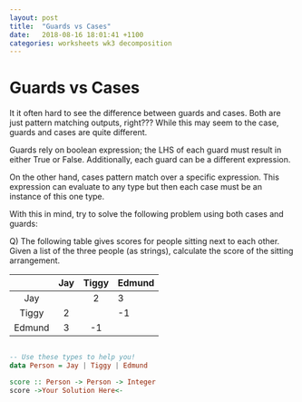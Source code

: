 ```yaml
---
layout: post
title:  "Guards vs Cases"
date:   2018-08-16 18:01:41 +1100
categories: worksheets wk3 decomposition
---
```

# Guards vs Cases

It it often hard to see the difference between guards and cases. Both are just pattern matching outputs, right??? While this may seem to the case, guards and cases are quite different.

Guards rely on boolean expression; the LHS of each guard must result in either True or False. Additionally, each guard can be a different expression.

On the other hand, cases pattern match over a specific expression. This expression can evaluate to any type but then each case must be an instance of this one type.

With this in mind, try to solve the following problem using both cases and guards:

Q) The following table gives scores for people sitting next to each other. Given a list of the three people (as strings), calculate the score of the sitting arrangement.

|			| Jay	| Tiggy	|  Edmund	|
|:---------:|:-----:|:-----:|:----------|
| Jay		|		| 2		| 3			|
| Tiggy		| 2		|		| -1		|
| Edmund	| 3		| -1	|			|


```haskell

-- Use these types to help you!
data Person = Jay | Tiggy | Edmund

score :: Person -> Person -> Integer
score ->Your Solution Here<-
```
